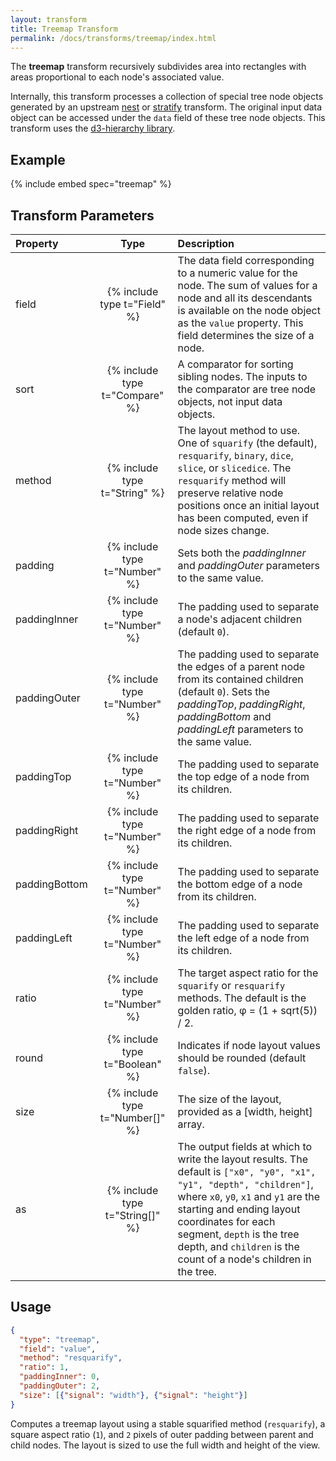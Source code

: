 ```yaml
---
layout: transform
title: Treemap Transform
permalink: /docs/transforms/treemap/index.html
---
```


The **treemap** transform recursively subdivides area into rectangles with areas proportional to each node's associated value.

Internally, this transform processes a collection of special tree node objects generated by an upstream [nest](../nest) or [stratify](../stratify) transform. The original input data object can be accessed under the `data` field of these tree node objects. This transform uses the [d3-hierarchy library](https://github.com/d3/d3-hierarchy).

## Example

{% include embed spec="treemap" %}

## Transform Parameters

| Property            | Type                           | Description   |
| :------------------ | :----------------------------: | :------------ |
| field               | {% include type t="Field" %}   | The data field corresponding to a numeric value for the node. The sum of values for a node and all its descendants is available on the node object as the `value` property. This field determines the size of a node.|
| sort                | {% include type t="Compare" %} | A comparator for sorting sibling nodes. The inputs to the comparator are tree node objects, not input data objects.|
| method              | {% include type t="String" %}  | The layout method to use. One of `squarify` (the default), `resquarify`, `binary`, `dice`, `slice`, or `slicedice`. The `resquarify` method will preserve relative node positions once an initial layout has been computed, even if node sizes change.|
| padding             | {% include type t="Number" %}  | Sets both the _paddingInner_ and _paddingOuter_ parameters to the same value.|
| paddingInner        | {% include type t="Number" %}  | The padding used to separate a node's adjacent children (default `0`).|
| paddingOuter        | {% include type t="Number" %}  | The padding used to separate the edges of a parent node from its contained children (default `0`). Sets the _paddingTop_, _paddingRight_, _paddingBottom_ and _paddingLeft_ parameters to the same value.|
| paddingTop          | {% include type t="Number" %}  | The padding used to separate the top edge of a node from its children.|
| paddingRight        | {% include type t="Number" %}  | The padding used to separate the right edge of a node from its children.|
| paddingBottom       | {% include type t="Number" %}  | The padding used to separate the bottom edge of a node from its children.|
| paddingLeft         | {% include type t="Number" %}  | The padding used to separate the left edge of a node from its children.|
| ratio               | {% include type t="Number" %}  | The target aspect ratio for the `squarify` or `resquarify` methods. The default is the golden ratio, φ = (1 + sqrt(5)) / 2.|
| round               | {% include type t="Boolean" %} | Indicates if node layout values should be rounded (default `false`).|
| size                | {% include type t="Number[]" %}| The size of the layout, provided as a [width, height] array.|
| as                  | {% include type t="String[]" %}| The output fields at which to write the layout results. The default is `["x0", "y0", "x1", "y1", "depth", "children"]`, where `x0`, `y0`, `x1` and `y1` are the starting and ending layout coordinates for each segment, `depth` is the tree depth, and `children` is the count of a node's children in the tree.|

## Usage

```json
{
  "type": "treemap",
  "field": "value",
  "method": "resquarify",
  "ratio": 1,
  "paddingInner": 0,
  "paddingOuter": 2,
  "size": [{"signal": "width"}, {"signal": "height"}]
}
```

Computes a treemap layout using a stable squarified method (`resquarify`), a square aspect ratio (`1`), and `2` pixels of outer padding between parent and child nodes. The layout is sized to use the full width and height of the view.
